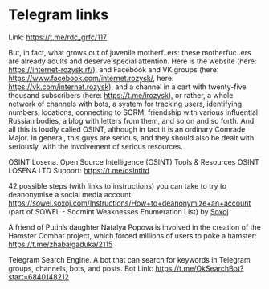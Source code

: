 # Telegram links

Link: https://t.me/rdc_grfc/117

But, in fact, what grows out of juvenile motherf..ers: these motherfuc..ers are already adults and deserve special attention. Here is the website (here: https://internet-rozysk.rf/), and Facebook and VK groups (here: https://www.facebook.com/internet.rozysk/, here: https://vk.com/internet.rozysk), and a channel in a cart with twenty-five thousand subscribers (here: https://t.me/irozysk), or rather, a whole network of channels with bots, a system for tracking users, identifying numbers, locations, connecting to SORM, friendship with various influential Russian bodies, a blog with letters from them, and so on and so forth. And all this is loudly called OSINT, although in fact it is an ordinary Comrade Major. In general, this guys are serious, and they should also be dealt with seriously, with the involvement of serious resources.

OSINT Losena. Open Source Intelligence (OSINT) Tools & Resources OSINT LOSENA LTD Support:  https://t.me/osintltd

42 possible steps (with links to instructions) you can take to try to deanonymise a social media account: https://sowel.soxoj.com/Instructions/How+to+deanonymize+an+account (part of SOWEL - Socmint Weaknesses Enumeration List) by [Soxoj](https://t.me/soxoj_insides)

A friend of Putin’s daughter Natalya Popova is involved in the creation of the Hamster Combat project, which forced millions of users to poke a hamster: https://t.me/zhabaigaduka/2115

Telegram Search Engine. A bot that can search for keywords in Telegram groups, channels, bots, and posts. Bot Link: https://t.me/OkSearchBot?start=6840148212

